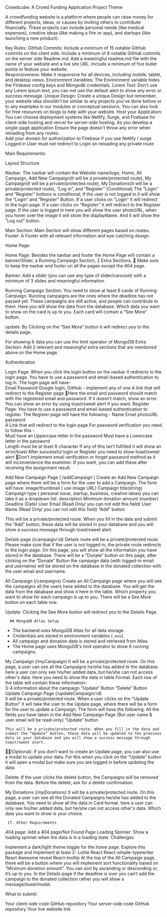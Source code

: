 Crowdcube: A Crowd Funding Application
Project Theme

A crowdfunding website is a platform where people can raise money for different projects, ideas, or causes by inviting others to contribute financially. These projects can include personal needs (like medical expenses), creative ideas (like making a film or app), and startups (like launching a new product). 

Key Rules: 
GitHub Commits: 
Include a minimum of 15 notable GitHub commits on the client side.
Include a minimum of 8 notable GitHub commits on the server side 
Readme.md: Add a meaningful readme.md file with the name of your website and a live site URL. Include a minimum of five bullet points to feature your website.  
Responsiveness: Make it responsive for all devices, including mobile, tablet, and desktop views. 
Environment Variables: The Environment variable hides the Firebase config keys and Mongodb credentials.
Lorem Text: Don’t use any Lorem ipsum text; you can not use the default alert to show any error or success message. 
Unique Design: Create a unique Design but remember, your website idea shouldn't be similar to any projects you've done before or to any examples in our modules or conceptual sessions.
You can also look for free resources on blogs to help with your website.
Host your Application:  You can choose deployment systems like Netlify, Surge, and Firebase for client-side hosting and vercel for server-side hosting. As you develop a single-page application 
Ensure the page doesn't throw any error when reloading from any routes.  
Add your domain for authorization to Firebase if you use Netlify / surge
Logged in User must not  redirect to Login on reloading any private route 

Main Requirements:   

Layout Structure

Navbar: The navbar will contain the 
Website name/logo, 
Home, 
All Campaign, 
Add New Campaign(It will be a private/protected route),
My  Campaign(It will be a private/protected route), 
My Donations(It will be a private/protected route), 
“Log in”, and “Register” (Conditional) 
The “Login” and “Register” buttons is conditional, if the user is not logged in it will show the “Login” and “Register” Button. If a user clicks on “Login” it will redirect to the login page.  If a user clicks on “Register” it will redirect to the Register page. 
If the user is logged in here you will show the user photoURL, when you hover over the image it will show the displayName. And it will show the “Log out” button.  

Main Section:  Main Section will show different pages based on routes.  
Footer: A Footer with all relevant information and eye-catching design.

Home Page: 


Home Page:  Besides the navbar and footer the Home Page will contain a banner/Slider, a Running Campaign Section, 2 Extra Sections, 
🎯 Make sure to keep the navbar and footer on all the pages except the 404 page. 

Banner: Add a slider (you can use any type of slider/carousel)  with a minimum of 3 slides and  meaningful information

Running Campaign Section:  You need to show at least 6 cards of Running Campaign. Running campaigns are the ones where the deadline has not passed yet. These campaigns are still active, and people can contribute to them. Here you will show the data from the database. Which data you want to show on the card is up to you. Each card will contain a “See More” button. 

  update: By Clicking on the “See More” button it will redirect you to the details page.

For showing 6 data you can use the limit operator of MongoDB 
Extra Section: Add 2 relevant and meaningful extra sections that are mentioned above on the Home page. 

 Authentication

 Login Page: When you click the login button on the navbar it redirects to the login page. You have to use a password and email-based authentication to log in. The login page will have-  
Email 
Password 
Google login, GitHub - implement any of one 
A link that will redirect to the Register page 
🎯Here the email and password should match with the registered email and password. If it doesn’t match, show an error. You can show an error by using toast/sweet alert if you want. 
Register Page: You have to use a password and email-based authentication to register. The Register page will have the following - 
Name 
Email 
photoURL 
password  
A Link that will redirect to the login page 
  For password verification you need to follow this -  
Must have an Uppercase letter in the password 
Must have a Lowercase letter in the password  
Length must be at least 6 character 
If any of this isn’t fulfilled it will show an error/toast
After successful login or Register you need to show toast/sweet alert 
 🎯Don’t implement email verification or forget password method as it will inconvenience the examiner. If you want, you can add these after receiving the assignment result.

 Add New Campaign Page ( /addCampaign ) 
Create an Add New Campaign page where there will be a form for the user to add a Campaign. The form will have:
image/thumbnail ( use image URL)
Campaign title(string) 
Campaign type ( personal issue, startup, business, creative ideas) you can take it as a dropdown list. 
description
Minimum donation amount (number) 
Deadline (Date) 
User Email  (Read Only/ you can not edit this field) 
User Name  (Read Only/ you can not edit this field) 
“Add” button

This will be a private/protected route.
When you fill in the data and submit the “Add” button, these data will be stored in your database and you will show a success message through toast/sweet alert. 

Details page (/campaign/:id) 
Details route will be a private/protected route. Please make sure that if the user is not logged in, the private route redirects to the login page. On this page, you will show all the information you have stored in the database. There will be a “Donate” button on this page, after clicking on the “Donate” Button the campaign data (with logged-in email and username) will be stored on the database in the donated collection with the user email and username. 

All Campaign (/campaigns) 
Create an All Campaign page where you will see the campaigns all the users have added to the database. You will get the data from the database and show it here in the table. Which property you want to show for each campaign is up to you.  There will be a See More button on each table row. 

Update: Clicking the See More button will redirect you to the Details Page. 
	
      ## MongoDB Atlas Setup

  - The backend uses MongoDB Atlas for all data storage.
  - Credentials are stored in environment variables (`.env`).
  - All campaign and donation data is stored and retrieved from Atlas.
  - The Home page uses MongoDB's limit operator to show 6 running campaigns.
  
My  Campaign (/myCampaign) 
It will be a private/protected route. On this page, a user can see all the Campaigns he/she has added to the database. here a user can only see his/her added data, but he/she can not access other's data. Here you need to show the data in table Format. Each row of the table will contain these information- 	
3-4 information about the campaign
“Update” Button 
“Delete” Button
Update Campaign Page (/updateCampaign/:id)  
It will be a private/protected route. When a user clicks on the “Update Button” it will take the user to the Update page, where there will be a form for the user to update a Campaign. The form will have the following: 
All the fields you have taken in the Add New Campaign Page (But user name & user email will be read-only) 
“Update” button

	This will be a private/protected route. When you fill in the data and submit the “Update” button, these data will be updated to the previous data in your database and you will show a success message through toast/sweet alert. 

🎯🎯(Optional): If you don’t want to create an Update page, you can also use a modal to update your data. For this when you click on the “Update” button it will open a modal but make sure you are logged in before updating the data.

Delete: 
 If the user clicks the delete button, the Campaigns will be removed from the data. Before the delete, ask for a delete confirmation. 

My Donations (/myDonations) 
It will be a private/protected route. On this page, a user can see all the Donated Campaigns he/she has added to the database. You need to show all the data in Card format. here a user can only see his/her added data, but he/she can not access other's data. Which data you want to show is your choice. 

     17. Other Requirements 

404 page: Add a 404 page/Not Found Page
Loading Spinner: Show a loading spinner when the data is in a loading state. 
Challenges 

Implement a dark/light theme toggle for the home page. 
Explore this package and implement at least 2- 
Lottie React 
React-simple-typewriter
React Awesome reveal 
React-tooltip
At the top of the All Campaign page, there will be a button where you will implement sort functionality based on “Minimum donation amount”.  You can sort by ascending or descending or, it’s up to you. 
In the Details page if the deadline is over you can’t add the campaign to the donated collection rather you will show a message/toast/modal. 

What to submit:

Your client-side code GitHub repository
Your server-side code GitHub repository
Your live website link
